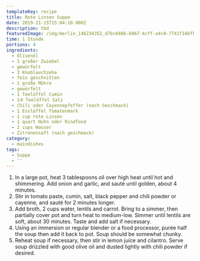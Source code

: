 ```yaml
---
templateKey: recipe
title: Rote Linsen Suppe
date: 2019-11-15T15:04:10.000Z
description: tbd
featuredImage: /img/merlin_146234352_d7bc8486-b067-4cff-a4c0-7741f166fb60-articlelarge.jpg
time: 1 Stunde
portions: 4
ingredients:
  - Olivenöl
  - 1 großer Zwiebel
  - gewürfelt
  - 3 Knoblauchzehe
  - fein geschnitten
  - 1 große Möhre
  - gewürfelt
  - 1 Teelöffel Cumin
  - 1⁄4 Teelöffel Salz
  - Chili oder Cayennepfeffer (nach Geschmack)
  - 1 Esslöffel Tomatenmark
  - 1 cup rote Linsen
  - 1 quart Huhn oder Rindfond
  - 2 cups Wasser
  - Zitronensaft (nach geschmack)
category:
  - maindishes
tags:
  - Suppe
  - ''
---
```


1. In a large pot, heat 3 tablespoons oil over high heat until hot and shimmering. Add onion and garlic, and sauté until golden, about 4 minutes.
2. Stir in tomato paste, cumin, salt, black pepper and chili powder or cayenne, and sauté for 2 minutes longer.
3. Add broth, 2 cups water, lentils and carrot. Bring to a simmer, then partially cover pot and turn heat to medium-low. Simmer until lentils are soft, about 30 minutes. Taste and add salt if necessary.
4. Using an immersion or regular blender or a food processor, purée half the soup then add it back to pot. Soup should be somewhat chunky.
5. Reheat soup if necessary, then stir in lemon juice and cilantro. Serve soup drizzled with good olive oil and dusted lightly with chili powder if desired.

